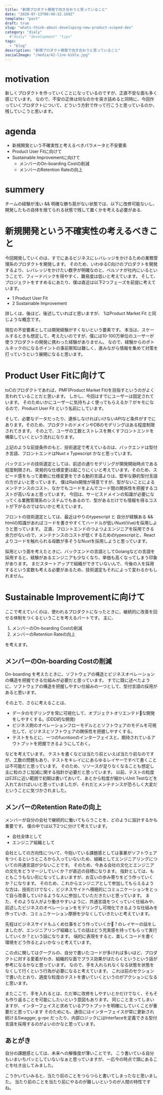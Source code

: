 ```yaml
---
title: "新規プロダクト開発で向き合おうと思っていること"
date: "2020-07-13T06:40:32.169Z"
template: "post"
draft: true
slug: "whats-think-about-developing-new-product-scoped-dev"
category: "dialy"
  #"dialy" "development" "tips"
tags:
  - "blog"
description: "新規プロダクト開発で向き合おうと思っていること"
socialImage: "/media/42-line-bible.jpg"
---
```


# motivation
新しくプロダクトを作っていくことになっているのですが、正直不安な面も多く感じています。
なので、不安の正体は何なのかを突き詰めると同時に、今回作っていくプロダクトについて、どういう方針で作って行こうと思っているのか、残していこうと思います。

# agenda
- 新規開発という不確実性と考えるべきパラメータと不安要素
- Product User Fitに向けて
- Sustainable Improvementに向けて
  - メンバーのOn-boarding Costの削減
  - メンバーのRetention Rateの向上

# summery
チームの経験が浅い && 明確な勝ち筋がない状態では、以下に改修可能ないし、開発したもの自体を捨てられる状態で残して置くかを考える必要がある.

# 新規開発という不確実性の考えるべきこと
今回開発していくのは、すでにあるビジネスにレバレッジをかけるための業務管理系のプロダクトを開発します。
そのため、いわゆるC向けのプロダクトを開発するより、レバレッジをかけたい数字が明確なのと、ペルソナが社内にいるということで、フィードバックを得やすく、難易度は低いと考えています。
そして、プロジェクトをすすめるにあたり、僕は直近は以下2つフェーズを前提に考えています。

- 1 Product User Fit
- 2 Sustainable Improvement


詳しくは、後ほど、後述していればと思いますが、
1はProduct Market Fit と同じような概念です。

現在の不安要素としては開発経験がすくないという要素です。
本当は、スケールするときも想定して、考えたいのですが、僕には10-100万単位のユーザーが使うプロダクトの開発に携わった経験がありません。
なので、経験からのボトルネックのになるポイントの事前察知は難しく、進みながら情報を集めて対策を打っていうという展開になると思います。


# Product User Fitに向けて
toCのプロダクトであれば、PMF(Product Market Fit)を目指すというのがよく言われていることだと思います。
しかし、今回はすでにユーザーは固定されています。
そのためいかにユーザーに気持ちよく使ってもらえるか？がキモになるので、Product User Fit という名前にしています。

そして、必要なデータだったり、連係しなければいけないAPIなど条件がすでにあります。そのため、プロダクトのドメインやDBのモデリングはある程度制限されてきます。
その上で、ユーザの工数とストレスを無くすフロントエンドを構築していくという流れになります。

上記のような前提条件のもと、技術選定で考えているのは、バックエンドは型付き言語、フロントエンドはNuxt x Typescript かなと思っています。

バックエンドの技術選定としては、前述の通りモデリングが開発開始時点である程度制限され、突発的な仕様変更は起こりにくいと考えています。そのため、スピード感をもって柔軟に仕様変更をできる動的言語よりは、堅牢な静的型付言語の方がよいと思っています。
僕はRails開発が得意ですが、型がないことによるメンテナンスのコスト、なかでもコードをよんでコード間の関係性を把握するコストが高いなぁと思っています。
今回は、サービスドメインの知識が必要になってくる業務管理系のシステムでもあるので、型があるだけでも情報を得るコストが下がるのではないかと考えています。

フロントの技術選定としては、最近はやりのtypescript と 自分が経験ある && htmlの知識があればコードを書きやすくてハードルが低いNuxt(Vue)を採用しようと思っています。
正直、フロントエンドのつよつよエンジニアを採用できる余力がないので、メンテナンスのコストが低くするためのtypescriptと、Reactよりコードを触れられる母数が多そうなNuxtを採用しようと思っています。

採用という面を考えたときに、バックエンドの言語としてGolangなどの言語を採用すると、経験があるエンジニアも少なくなり、単価も高くなってしまう印象があります。
まだスタートアップで組織ができていないんで、今後の人を採用するという変数も考える必要があるため、技術選定もそれによって変わるかもしれません。

# Sustainable Improvementに向けて
ここで考えていくのは、使われるプロダクトになったときに、継続的に改善を回せる体制をつくるということを考えるパートです。
主に、
1. メンバーのOn-boarding Costの削減
2. メンバーのRetention Rateの向上

を考えます。

## メンバーのOn-boarding Costの削減
On-boarding を考えたときに、ソフトウェアの構造とビジネスオペレーションの構造を把握できる仕組みが必要だと思っています。
すでに既に述べたように、ソフトウェアの構造を把握しやすい仕組みの一つとして、型付言語の採用があると思います。

その上で、さらに考えることは、
- データのモデリングを常に可視化して、オブジェクトオリエンテドな開発をしやすくする。(DDD的な開発)
- ビジネス側のオペレーションフローモデルととソフトウェアのモデルを可視化して、ビジネスとソフトウェアの関係性を把握しやすくする。
- テストをもとに、一つのfucntionのインターフェイスと、期待されているアウトプットを把握できるようにしておく。

などを考えています。
テストを書くなどは当たり前といえば当たり前なのですが、工数の問題もあり、テストをキレイににあらゆるレイヤーですべて書くことは不可能だと思っています。
そのため、リソースが足りなくなることも想定し主に粒のさじ加減に関する指針が必要だと思っています。
以前、テストの粒度はE2Eに近い範囲で初期は書いておいて、あとから粒度が細かいUnit Testなどを入れておけばいいと思っていましたが、それだとメンテナンスが恐ろしく大変だということに気づかされました。


## メンバーのRetention Rateの向上
メンバーが自分の会社で継続的に働いてもらうことを、どのように設計するかも重要です。
僕の中では以下2つに分けて考えています。

- 会社全体として
- エンジニア組織として

会社としての方向性について、今抱いている課題感としては事業がソフトウェアをつくるというところから入っていないため、組織としてエンジニアリングについての共通言語が少ないことです。
そのため、今ある会社の文化とエンジニアの文化をどうマージしていくか？が直近の目標になります。
指針としては、もともこうもない形になってしまいますが、お互いの歩み寄りをどう作っていくか？になります。
そのため、これからエンジニアとして参加してもらえるような方は、技術だけでなく、ビジネスサイドへ積極的にコミュニケーションをとって自ら改善していけるような人に参加していただきたいと思っています。
また、そのような人がより働きやすいように、共通言語をつくっていく仕組みや、前述したビジネスのオペレーションをモデリングし可視化できるような仕組みを作っていき、コミュニケーション摩擦を少なくしていきたいと考えています。

先程はビジネスサイドもふくめ仕事をどう作っていくか？のレイヤーの話をしましたが、エンジニアリング組織としての話はどう充実感を持ってもらって実行していくか？という話になります。
端的に表現をすると、楽しくコードを書く環境をどう作るとよいかなっと考えています。

この点に関してはグーグルの、自分で書いたコードが多ければ多いほど、プロダクトに対する愛着がわき、組織的な面でプラス効果がはたらくというという話が参考になるかなと思っています。
なので、手を入れられなくなる状態を状態をなくして行くという行為が必要になると考えています。
これは前のセクションで書いたとおり、適度な粒度のテストを書いていくというのがアクションになると思います。

またここで、手を入れるとは、ただ単に改修をしやすいとかだけでなく、そもそも作り返ることを可能にしたいという意図もあります。
同じこと言ってしまいますが、インターフェイスと求めているアウトプットを明確にしていくことが重要だと思っています
そのためにも、通信にはインターフェイスが常に更新され続けるSwagger, g-rpc だったり、内部ロジックにはInterfaceを定義できる型付言語を採用するのがよいのかなと思っています。

## あとがき
自分の課題感としては、未来への解像度が薄いことです。
こう書いている自分もいまいちパッとしていないなぁと思っていますが、一応今の時点で頭にあることを吐き出してみました。

こうかいていみると、当たり前のことをつらつらと書いてしまったなと思いました。
当たり前のことを当たり前にやるのが難しいというのが人間の特性ですね。
